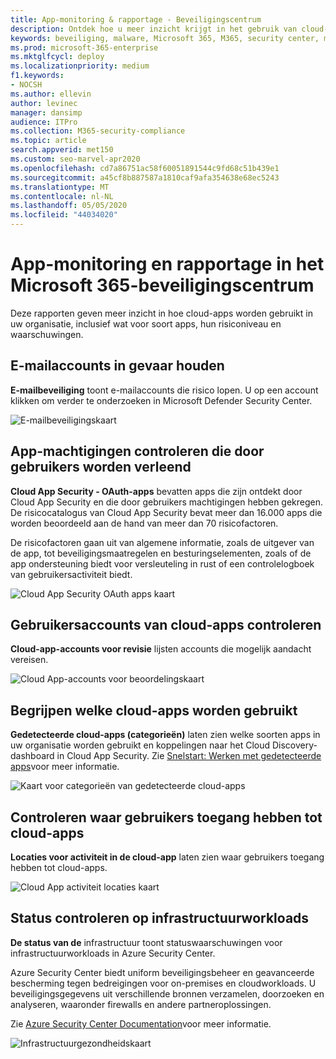 ```yaml
---
title: App-monitoring & rapportage - Beveiligingscentrum
description: Ontdek hoe u meer inzicht krijgt in het gebruik van cloud-apps in uw organisatie, inclusief wat voor soort apps, hun risiconiveau en waarschuwingen.
keywords: beveiliging, malware, Microsoft 365, M365, security center, monitor, rapport, apps
ms.prod: microsoft-365-enterprise
ms.mktglfcycl: deploy
ms.localizationpriority: medium
f1.keywords:
- NOCSH
ms.author: ellevin
author: levinec
manager: dansimp
audience: ITPro
ms.collection: M365-security-compliance
ms.topic: article
search.appverid: met150
ms.custom: seo-marvel-apr2020
ms.openlocfilehash: cd7a86751ac58f60051891544c9fd68c51b439e1
ms.sourcegitcommit: a45cf8b887587a1810caf9afa354638e68ec5243
ms.translationtype: MT
ms.contentlocale: nl-NL
ms.lasthandoff: 05/05/2020
ms.locfileid: "44034020"
---
```

# <a name="app-monitoring-and-reporting-in-the-microsoft-365-security-center"></a>App-monitoring en rapportage in het Microsoft 365-beveiligingscentrum

Deze rapporten geven meer inzicht in hoe cloud-apps worden gebruikt in uw organisatie, inclusief wat voor soort apps, hun risiconiveau en waarschuwingen.

## <a name="monitor-email-accounts-at-risk"></a>E-mailaccounts in gevaar houden

**E-mailbeveiliging** toont e-mailaccounts die risico lopen. U op een account klikken om verder te onderzoeken in Microsoft Defender Security Center.

![E-mailbeveiligingskaart](../../media/email-protection.png)

## <a name="monitor-app-permissions-granted-by-users"></a>App-machtigingen controleren die door gebruikers worden verleend

**Cloud App Security - OAuth-apps** bevatten apps die zijn ontdekt door Cloud App Security en die door gebruikers machtigingen hebben gekregen. De risicocatalogus van Cloud App Security bevat meer dan 16.000 apps die worden beoordeeld aan de hand van meer dan 70 risicofactoren.

De risicofactoren gaan uit van algemene informatie, zoals de uitgever van de app, tot beveiligingsmaatregelen en besturingselementen, zoals of de app ondersteuning biedt voor versleuteling in rust of een controlelogboek van gebruikersactiviteit biedt.

![Cloud App Security OAuth apps kaart](../../media/cloud-app-security-oauth-apps.png)

## <a name="monitor-cloud-app-user-accounts"></a>Gebruikersaccounts van cloud-apps controleren

**Cloud-app-accounts voor revisie** lijsten accounts die mogelijk aandacht vereisen.

![Cloud App-accounts voor beoordelingskaart](../../media/cloud-app-accounts-for-review.png)

## <a name="understand-which-cloud-apps-are-used"></a>Begrijpen welke cloud-apps worden gebruikt

**Gedetecteerde cloud-apps (categorieën)** laten zien welke soorten apps in uw organisatie worden gebruikt en koppelingen naar het Cloud Discovery-dashboard in Cloud App Security. Zie [Snelstart: Werken met gedetecteerde apps](https://docs.microsoft.com/cloud-app-security/discovered-apps)voor meer informatie.  

![Kaart voor categorieën van gedetecteerde cloud-apps](../../media/discovered-cloud-apps-categories.png)

## <a name="monitor-where-users-access-cloud-apps"></a>Controleren waar gebruikers toegang hebben tot cloud-apps

**Locaties voor activiteit in de cloud-app** laten zien waar gebruikers toegang hebben tot cloud-apps.

![Cloud App activiteit locaties kaart](../../media/cloud-app-activity-locations.png)

## <a name="monitor-health-for-infrastructure-workloads"></a>Status controleren op infrastructuurworkloads

**De status van de** infrastructuur toont statuswaarschuwingen voor infrastructuurworkloads in Azure Security Center.

Azure Security Center biedt uniform beveiligingsbeheer en geavanceerde bescherming tegen bedreigingen voor on-premises en cloudworkloads. U beveiligingsgegevens uit verschillende bronnen verzamelen, doorzoeken en analyseren, waaronder firewalls en andere partneroplossingen.

Zie [Azure Security Center Documentation](https://docs.microsoft.com/azure/security-center/)voor meer informatie.

![Infrastructuurgezondheidskaart](../../media/infrastructure-health.png)
